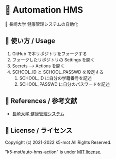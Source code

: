 # 🦾 Automation HMS

🤖 長崎大学 健康管理システムの自動化


## 🏯 使い方 / Usage

1. GitHub で本リポジトリをフォークする
1. フォークしたリポジトリの Settings を開く
1. Secrets --> Actions を開く
1. SCHOOL_ID と SCHOOL_PASSWD を設定する
    1. SCHOOL_ID に自分の学籍番号を記述
    1. SCHOOL_PASSWD に自分のパスワードを記述


## 🔖 References / 参考文献

- [長崎大学 健康管理システム](https://hms.hc.nagasaki-u.ac.jp/)


## 🍋 License / ライセンス

Copyright (c) 2021-2022 k5-mot All Rights Reserved.

"k5-mot/auto-hms-action" is under [MIT license](https://en.wikipedia.org/wiki/MIT_License).

